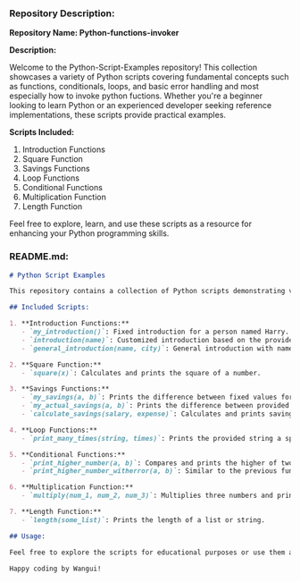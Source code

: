 
### Repository Description:

**Repository Name: Python-functions-invoker**

**Description:**

Welcome to the Python-Script-Examples repository! This collection showcases a variety of Python scripts covering fundamental concepts such as functions, conditionals, loops, and basic error handling and most especially how to invoke python fuctions. Whether you're a beginner looking to learn Python or an experienced developer seeking reference implementations, these scripts provide practical examples.

**Scripts Included:**
1. Introduction Functions
2. Square Function
3. Savings Functions
4. Loop Functions
5. Conditional Functions
6. Multiplication Function
7. Length Function

Feel free to explore, learn, and use these scripts as a resource for enhancing your Python programming skills.

### README.md:

```markdown
# Python Script Examples

This repository contains a collection of Python scripts demonstrating various programming concepts. Each script is designed to illustrate specific Python features and techniques.

## Included Scripts:

1. **Introduction Functions:**
   - `my_introduction()`: Fixed introduction for a person named Harry.
   - `introduction(name)`: Customized introduction based on the provided name.
   - `general_introduction(name, city)`: General introduction with name and city.

2. **Square Function:**
   - `square(x)`: Calculates and prints the square of a number.

3. **Savings Functions:**
   - `my_savings(a, b)`: Prints the difference between fixed values for salary and expense.
   - `my_actual_savings(a, b)`: Prints the difference between provided values for salary and expense.
   - `calculate_savings(salary, expense)`: Calculates and prints savings based on salary and expense.

4. **Loop Functions:**
   - `print_many_times(string, times)`: Prints the provided string a specified number of times using a loop.

5. **Conditional Functions:**
   - `print_higher_number(a, b)`: Compares and prints the higher of two numbers.
   - `print_higher_number_witherror(a, b)`: Similar to the previous function with intentional errors.

6. **Multiplication Function:**
   - `multiply(num_1, num_2, num_3)`: Multiplies three numbers and prints the result.

7. **Length Function:**
   - `length(some_list)`: Prints the length of a list or string.

## Usage:

Feel free to explore the scripts for educational purposes or use them as a reference in your Python projects. Contributions and improvements are welcome!

Happy coding by Wangui!
```

